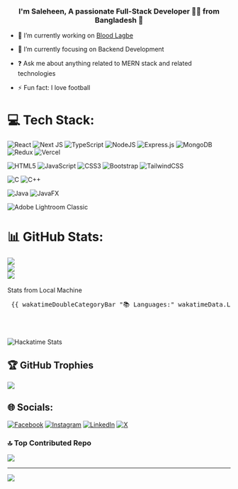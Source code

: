 ### <div align="center">I'm Saleheen, A passionate Full-Stack Developer 👨‍💻 from Bangladesh 🚀</div>  
  

- 🔭 I’m currently working on [Blood Lagbe](https://github.com/sakincse21/blood-lagbe-nextjs) 
  

- 🌱 I’m currently focusing on Backend Development 
  

- ❓ Ask me about anything related to MERN stack and related technologies 
  

- ⚡ Fun fact: I love football 
  

# 💻 Tech Stack: 
![React](https://img.shields.io/badge/react-%2320232a.svg?style=for-the-badge&logo=react&logoColor=%2361DAFB) 
![Next JS](https://img.shields.io/badge/Next-black?style=for-the-badge&logo=next.js&logoColor=white) 
![TypeScript](https://img.shields.io/badge/typescript-%23007ACC.svg?style=for-the-badge&logo=typescript&logoColor=white)
![NodeJS](https://img.shields.io/badge/node.js-6DA55F?style=for-the-badge&logo=node.js&logoColor=white) 
![Express.js](https://img.shields.io/badge/express.js-%23404d59.svg?style=for-the-badge&logo=express&logoColor=%2361DAFB) 
![MongoDB](https://img.shields.io/badge/MongoDB-%234ea94b.svg?style=for-the-badge&logo=mongodb&logoColor=white) 
![Redux](https://img.shields.io/badge/Redux-%23764abc.svg?style=for-the-badge&logo=redux&logoColor=white)
![Vercel](https://img.shields.io/badge/vercel-%23000000.svg?style=for-the-badge&logo=vercel&logoColor=white) 

 ![HTML5](https://img.shields.io/badge/html5-%23E34F26.svg?style=for-the-badge&logo=html5&logoColor=white) 
 ![JavaScript](https://img.shields.io/badge/javascript-%23323330.svg?style=for-the-badge&logo=javascript&logoColor=%23F7DF1E) 
 ![CSS3](https://img.shields.io/badge/css3-%231572B6.svg?style=for-the-badge&logo=css3&logoColor=white) 
 ![Bootstrap](https://img.shields.io/badge/bootstrap-%238511FA.svg?style=for-the-badge&logo=bootstrap&logoColor=white)
 ![TailwindCSS](https://img.shields.io/badge/Tailwind_CSS-%2338bdf8.svg?style=for-the-badge&logo=tailwind-css&logoColor=white)


![C](https://img.shields.io/badge/c-%2300599C.svg?style=for-the-badge&logo=c&logoColor=white) ![C++](https://img.shields.io/badge/c++-%2300599C.svg?style=for-the-badge&logo=c%2B%2B&logoColor=white)

![Java](https://img.shields.io/badge/java-%23ED8B00.svg?style=for-the-badge&logo=openjdk&logoColor=white) ![JavaFX](https://img.shields.io/badge/javafx-%23FF0000.svg?style=for-the-badge&logo=javafx&logoColor=white)

![Adobe Lightroom Classic](https://img.shields.io/badge/Adobe%20Lightroom%20Classic-31A8FF.svg?style=for-the-badge&logo=Adobe%20Lightroom%20Classic&logoColor=white)
# 📊 GitHub Stats:
![](https://github-readme-stats.vercel.app/api?username=sakincse21&theme=dark&hide_border=true&include_all_commits=true&count_private=false)<br/>
![](https://github-readme-streak-stats.herokuapp.com/?user=sakincse21&theme=dark&hide_border=true)<br/>
![](https://github-readme-stats.vercel.app/api/top-langs/?username=sakincse21&theme=dark&hide_border=true&include_all_commits=true&count_private=false&layout=compact) <br/>
<br />
Stats from Local Machine
<pre> {{ wakatimeDoubleCategoryBar "📚 Languages:" wakatimeData.Languages "💼 Projects:" wakatimeData.Projects 5 }} </pre>
<br />
<br />



![Hackatime Stats](https://github-readme-stats.hackclub.dev/api/wakatime?username=4751&api_domain=hackatime.hackclub.com&theme=darcula&custom_title=Hackatime+Stats&layout=compact&cache_seconds=0&langs_count=8)



## 🏆 GitHub Trophies
![](https://github-profile-trophy.vercel.app/?username=sakincse21&theme=gruvbox&no-frame=false&no-bg=true&margin-w=4)


## 🌐 Socials:
[![Facebook](https://img.shields.io/badge/Facebook-%231877F2.svg?logo=Facebook&logoColor=white)](https://facebook.com/saleheen.sakin) 
[![Instagram](https://img.shields.io/badge/Instagram-%23E4405F.svg?logo=Instagram&logoColor=white)](https://instagram.com/saleheen.sakin) 
[![LinkedIn](https://img.shields.io/badge/LinkedIn-%230077B5.svg?logo=linkedin&logoColor=white)](https://linkedin.com/in/saleheen-sakin) 
[![X](https://img.shields.io/badge/X-black.svg?logo=X&logoColor=white)](https://x.com/iamsakin) 


### 🔝 Top Contributed Repo
![](https://github-contributor-stats.vercel.app/api?username=sakincse21&limit=5&theme=dark&combine_all_yearly_contributions=true)

---
[![](https://visitcount.itsvg.in/api?id=sakincse21&icon=0&color=12)](https://visitcount.itsvg.in)

